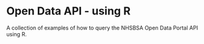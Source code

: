 # Open Data API - using R

A collection of examples of how to query the NHSBSA Open Data Portal API using R.
